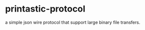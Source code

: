 printastic-protocol
===================

a simple json wire protocol that support large binary file transfers.


